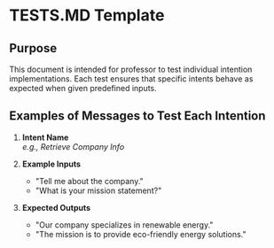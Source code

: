 # TESTS.MD Template

## Purpose

This document is intended for professor to test individual intention implementations. Each test ensures that specific intents behave as expected when given predefined inputs.

## Examples of Messages to Test Each Intention

1. **Intent Name**  
   _e.g., Retrieve Company Info_

2. **Example Inputs**  
   - "Tell me about the company."  
   - "What is your mission statement?"

3. **Expected Outputs**  
   - "Our company specializes in renewable energy."  
   - "The mission is to provide eco-friendly energy solutions."